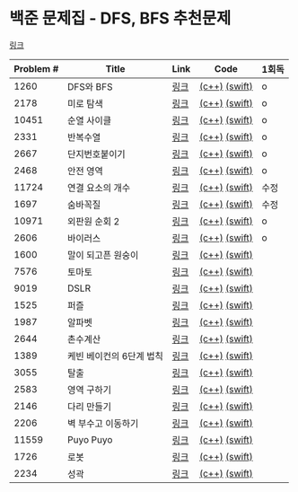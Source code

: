 # 백준 문제집 - DFS, BFS 추천문제

[링크](https://www.acmicpc.net/workbook/view/1833)



|Problem #|Title|Link|Code|1회독|
|---|---|---|---|---|
|1260|DFS와 BFS|[링크](https://www.acmicpc.net/problem/1260)|[(c++)](https://github.com/wndms710/Coding_test/blob/main/swift/BOJ/ProblemSet/DFS%2CBFS%20%EC%B6%94%EC%B2%9C%EB%AC%B8%EC%A0%9C/cpp/1260.cpp)   [(swift)](https://github.com/wndms710/Coding_test/blob/main/swift/BOJ/ProblemSet/DFS%2CBFS%20%EC%B6%94%EC%B2%9C%EB%AC%B8%EC%A0%9C/swift/1260.swift)|o|
|2178|미로 탐색|[링크](https://www.acmicpc.net/problem/2178)|[(c++)](https://github.com/wndms710/Coding_test/blob/main/swift/BOJ/ProblemSet/DFS%2CBFS%20%EC%B6%94%EC%B2%9C%EB%AC%B8%EC%A0%9C/cpp/2178.cpp)   [(swift)](https://github.com/wndms710/Coding_test/blob/main/swift/BOJ/ProblemSet/DFS%2CBFS%20%EC%B6%94%EC%B2%9C%EB%AC%B8%EC%A0%9C/swift/2178.swift)|o|
|10451|순열 사이클|[링크](https://www.acmicpc.net/problem/10451)|[(c++)](https://github.com/wndms710/Coding_test/blob/main/swift/BOJ/ProblemSet/DFS%2CBFS%20%EC%B6%94%EC%B2%9C%EB%AC%B8%EC%A0%9C/cpp/10451.cpp)   [(swift)](https://github.com/wndms710/Coding_test/blob/main/swift/BOJ/ProblemSet/DFS%2CBFS%20%EC%B6%94%EC%B2%9C%EB%AC%B8%EC%A0%9C/swift/10451.swift)|o|
|2331|반복수열|[링크](https://www.acmicpc.net/problem/2331)|[(c++)](https://github.com/wndms710/Coding_test/blob/main/swift/BOJ/ProblemSet/DFS%2CBFS%20%EC%B6%94%EC%B2%9C%EB%AC%B8%EC%A0%9C/cpp/2331.cpp)   [(swift)](https://github.com/wndms710/Coding_test/blob/main/swift/BOJ/ProblemSet/DFS%2CBFS%20%EC%B6%94%EC%B2%9C%EB%AC%B8%EC%A0%9C/swift/2331.swift)|o|
|2667|단지번호붙이기|[링크](https://www.acmicpc.net/problem/2667)|[(c++)](https://github.com/wndms710/Coding_test/blob/main/swift/BOJ/ProblemSet/DFS%2CBFS%20%EC%B6%94%EC%B2%9C%EB%AC%B8%EC%A0%9C/cpp/2667.cpp)   [(swift)](https://github.com/wndms710/Coding_test/blob/main/swift/BOJ/ProblemSet/DFS%2CBFS%20%EC%B6%94%EC%B2%9C%EB%AC%B8%EC%A0%9C/swift/2667.swift)|o|
|2468|안전 영역|[링크](https://www.acmicpc.net/problem/2468)|[(c++)](https://github.com/wndms710/Coding_test/blob/main/swift/BOJ/ProblemSet/DFS%2CBFS%20%EC%B6%94%EC%B2%9C%EB%AC%B8%EC%A0%9C/cpp/2468.cpp)   [(swift)](https://github.com/wndms710/Coding_test/blob/main/swift/BOJ/ProblemSet/DFS%2CBFS%20%EC%B6%94%EC%B2%9C%EB%AC%B8%EC%A0%9C/swift/2468.swift)|o|
|11724|연결 요소의 개수|[링크](https://www.acmicpc.net/problem/11724)|[(c++)](https://github.com/wndms710/Coding_test/blob/main/swift/BOJ/ProblemSet/DFS%2CBFS%20%EC%B6%94%EC%B2%9C%EB%AC%B8%EC%A0%9C/cpp/11724.cpp)   [(swift)](https://github.com/wndms710/Coding_test/blob/main/swift/BOJ/ProblemSet/DFS%2CBFS%20%EC%B6%94%EC%B2%9C%EB%AC%B8%EC%A0%9C/swift/11724.swift)|수정|
|1697|숨바꼭질|[링크](https://www.acmicpc.net/problem/1697)|[(c++)](https://github.com/wndms710/Coding_test/blob/main/swift/BOJ/ProblemSet/DFS%2CBFS%20%EC%B6%94%EC%B2%9C%EB%AC%B8%EC%A0%9C/cpp/1697.cpp)   [(swift)](https://github.com/wndms710/Coding_test/blob/main/swift/BOJ/ProblemSet/DFS%2CBFS%20%EC%B6%94%EC%B2%9C%EB%AC%B8%EC%A0%9C/swift/1697.swift)|수정|
|10971|외판원 순회 2|[링크](https://www.acmicpc.net/problem/10971)|[(c++)](https://github.com/wndms710/Coding_test/blob/main/swift/BOJ/ProblemSet/DFS%2CBFS%20%EC%B6%94%EC%B2%9C%EB%AC%B8%EC%A0%9C/cpp/10971.cpp)   [(swift)](https://github.com/wndms710/Coding_test/blob/main/swift/BOJ/ProblemSet/DFS%2CBFS%20%EC%B6%94%EC%B2%9C%EB%AC%B8%EC%A0%9C/swift/10971.swift)|o|
|2606|바이러스|[링크](https://www.acmicpc.net/problem/2606)|[(c++)](https://github.com/wndms710/Coding_test/blob/main/swift/BOJ/ProblemSet/DFS%2CBFS%20%EC%B6%94%EC%B2%9C%EB%AC%B8%EC%A0%9C/cpp/2606.cpp)   [(swift)](https://github.com/wndms710/Coding_test/blob/main/swift/BOJ/ProblemSet/DFS%2CBFS%20%EC%B6%94%EC%B2%9C%EB%AC%B8%EC%A0%9C/swift/2606.swift)|o|
|1600|말이 되고픈 원숭이|[링크](https://www.acmicpc.net/problem/1600)|[(c++)](https://github.com/wndms710/Coding_test/blob/main/swift/BOJ/ProblemSet/DFS%2CBFS%20%EC%B6%94%EC%B2%9C%EB%AC%B8%EC%A0%9C/cpp/1600.cpp)   [(swift)](https://github.com/wndms710/Coding_test/blob/main/swift/BOJ/ProblemSet/DFS%2CBFS%20%EC%B6%94%EC%B2%9C%EB%AC%B8%EC%A0%9C/swift/1600.swift)|
|7576|토마토|[링크](https://www.acmicpc.net/problem/7576)|[(c++)](https://github.com/wndms710/Coding_test/blob/main/swift/BOJ/ProblemSet/DFS%2CBFS%20%EC%B6%94%EC%B2%9C%EB%AC%B8%EC%A0%9C/cpp/7576.cpp)   [(swift)](https://github.com/wndms710/Coding_test/blob/main/swift/BOJ/ProblemSet/DFS%2CBFS%20%EC%B6%94%EC%B2%9C%EB%AC%B8%EC%A0%9C/swift/7576.swift)|
|9019|DSLR|[링크](https://www.acmicpc.net/problem/9019)|[(c++)](https://github.com/wndms710/Coding_test/blob/main/swift/BOJ/ProblemSet/DFS%2CBFS%20%EC%B6%94%EC%B2%9C%EB%AC%B8%EC%A0%9C/cpp/9019.cpp)   [(swift)](https://github.com/wndms710/Coding_test/blob/main/swift/BOJ/ProblemSet/DFS%2CBFS%20%EC%B6%94%EC%B2%9C%EB%AC%B8%EC%A0%9C/swift/9019.swift)|
|1525|퍼즐|[링크](https://www.acmicpc.net/problem/1525)|[(c++)](https://github.com/wndms710/Coding_test/blob/main/swift/BOJ/ProblemSet/DFS%2CBFS%20%EC%B6%94%EC%B2%9C%EB%AC%B8%EC%A0%9C/cpp/1525.cpp)   [(swift)](https://github.com/wndms710/Coding_test/blob/main/swift/BOJ/ProblemSet/DFS%2CBFS%20%EC%B6%94%EC%B2%9C%EB%AC%B8%EC%A0%9C/swift/1525.swift)|
|1987|알파벳|[링크](https://www.acmicpc.net/problem/1987)|[(c++)](https://github.com/wndms710/Coding_test/blob/main/swift/BOJ/ProblemSet/DFS%2CBFS%20%EC%B6%94%EC%B2%9C%EB%AC%B8%EC%A0%9C/cpp/1987.cpp)   [(swift)](https://github.com/wndms710/Coding_test/blob/main/swift/BOJ/ProblemSet/DFS%2CBFS%20%EC%B6%94%EC%B2%9C%EB%AC%B8%EC%A0%9C/swift/1987.swift)|
|2644|촌수계산|[링크](https://www.acmicpc.net/problem/2644)|[(c++)](https://github.com/wndms710/Coding_test/blob/main/swift/BOJ/ProblemSet/DFS%2CBFS%20%EC%B6%94%EC%B2%9C%EB%AC%B8%EC%A0%9C/cpp/2644.cpp)   [(swift)](https://github.com/wndms710/Coding_test/blob/main/swift/BOJ/ProblemSet/DFS%2CBFS%20%EC%B6%94%EC%B2%9C%EB%AC%B8%EC%A0%9C/swift/2644.swift)|
|1389|케빈 베이컨의 6단계 법칙|[링크](https://www.acmicpc.net/problem/1389)|[(c++)](https://github.com/wndms710/Coding_test/blob/main/swift/BOJ/ProblemSet/DFS%2CBFS%20%EC%B6%94%EC%B2%9C%EB%AC%B8%EC%A0%9C/cpp/1389.cpp)   [(swift)](https://github.com/wndms710/Coding_test/blob/main/swift/BOJ/ProblemSet/DFS%2CBFS%20%EC%B6%94%EC%B2%9C%EB%AC%B8%EC%A0%9C/swift/1389.swift)|
|3055|탈출|[링크](https://www.acmicpc.net/problem/3055)|[(c++)](https://github.com/wndms710/Coding_test/blob/main/swift/BOJ/ProblemSet/DFS%2CBFS%20%EC%B6%94%EC%B2%9C%EB%AC%B8%EC%A0%9C/cpp/3055.cpp)   [(swift)](https://github.com/wndms710/Coding_test/blob/main/swift/BOJ/ProblemSet/DFS%2CBFS%20%EC%B6%94%EC%B2%9C%EB%AC%B8%EC%A0%9C/swift/3055.swift)|
|2583|영역 구하기|[링크](https://www.acmicpc.net/problem/2583)|[(c++)](https://github.com/wndms710/Coding_test/blob/main/swift/BOJ/ProblemSet/DFS%2CBFS%20%EC%B6%94%EC%B2%9C%EB%AC%B8%EC%A0%9C/cpp/2583.cpp)   [(swift)](https://github.com/wndms710/Coding_test/blob/main/swift/BOJ/ProblemSet/DFS%2CBFS%20%EC%B6%94%EC%B2%9C%EB%AC%B8%EC%A0%9C/swift/2583.swift)|
|2146|다리 만들기|[링크](https://www.acmicpc.net/problem/2146)|[(c++)](https://github.com/wndms710/Coding_test/blob/main/swift/BOJ/ProblemSet/DFS%2CBFS%20%EC%B6%94%EC%B2%9C%EB%AC%B8%EC%A0%9C/cpp/2146.cpp)   [(swift)](https://github.com/wndms710/Coding_test/blob/main/swift/BOJ/ProblemSet/DFS%2CBFS%20%EC%B6%94%EC%B2%9C%EB%AC%B8%EC%A0%9C/swift/2146.swift)|
|2206|벽 부수고 이동하기|[링크](https://www.acmicpc.net/problem/2206)|[(c++)](https://github.com/wndms710/Coding_test/blob/main/swift/BOJ/ProblemSet/DFS%2CBFS%20%EC%B6%94%EC%B2%9C%EB%AC%B8%EC%A0%9C/cpp/2206.cpp)   [(swift)](https://github.com/wndms710/Coding_test/blob/main/swift/BOJ/ProblemSet/DFS%2CBFS%20%EC%B6%94%EC%B2%9C%EB%AC%B8%EC%A0%9C/swift/2206.swift)|
|11559|Puyo Puyo|[링크](https://www.acmicpc.net/problem/11559)|[(c++)](https://github.com/wndms710/Coding_test/blob/main/swift/BOJ/ProblemSet/DFS%2CBFS%20%EC%B6%94%EC%B2%9C%EB%AC%B8%EC%A0%9C/cpp/11559.cpp)   [(swift)](https://github.com/wndms710/Coding_test/blob/main/swift/BOJ/ProblemSet/DFS%2CBFS%20%EC%B6%94%EC%B2%9C%EB%AC%B8%EC%A0%9C/swift/11559.swift)|
|1726|로봇|[링크](https://www.acmicpc.net/problem/1726)|[(c++)](https://github.com/wndms710/Coding_test/blob/main/swift/BOJ/ProblemSet/DFS%2CBFS%20%EC%B6%94%EC%B2%9C%EB%AC%B8%EC%A0%9C/cpp/1726.cpp)   [(swift)](https://github.com/wndms710/Coding_test/blob/main/swift/BOJ/ProblemSet/DFS%2CBFS%20%EC%B6%94%EC%B2%9C%EB%AC%B8%EC%A0%9C/swift/1726.swift)|
|2234|성곽|[링크](https://www.acmicpc.net/problem/2234)|[(c++)](https://github.com/wndms710/Coding_test/blob/main/swift/BOJ/ProblemSet/DFS%2CBFS%20%EC%B6%94%EC%B2%9C%EB%AC%B8%EC%A0%9C/cpp/2234.cpp)   [(swift)](https://github.com/wndms710/Coding_test/blob/main/swift/BOJ/ProblemSet/DFS%2CBFS%20%EC%B6%94%EC%B2%9C%EB%AC%B8%EC%A0%9C/swift/2234.swift)|
